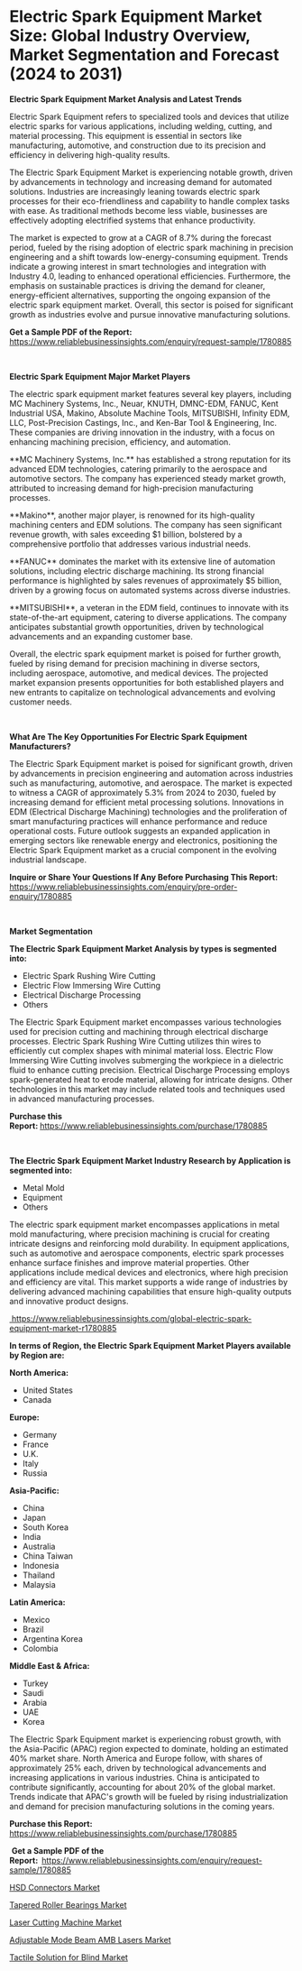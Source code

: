 <p><h1>Electric Spark Equipment Market Size: Global Industry Overview, Market Segmentation and Forecast (2024 to 2031)</h1></p><p><strong>Electric Spark Equipment Market Analysis and Latest Trends</strong></p>
<p><p>Electric Spark Equipment refers to specialized tools and devices that utilize electric sparks for various applications, including welding, cutting, and material processing. This equipment is essential in sectors like manufacturing, automotive, and construction due to its precision and efficiency in delivering high-quality results.</p><p>The Electric Spark Equipment Market is experiencing notable growth, driven by advancements in technology and increasing demand for automated solutions. Industries are increasingly leaning towards electric spark processes for their eco-friendliness and capability to handle complex tasks with ease. As traditional methods become less viable, businesses are effectively adopting electrified systems that enhance productivity.</p><p>The market is expected to grow at a CAGR of 8.7% during the forecast period, fueled by the rising adoption of electric spark machining in precision engineering and a shift towards low-energy-consuming equipment. Trends indicate a growing interest in smart technologies and integration with Industry 4.0, leading to enhanced operational efficiencies. Furthermore, the emphasis on sustainable practices is driving the demand for cleaner, energy-efficient alternatives, supporting the ongoing expansion of the electric spark equipment market. Overall, this sector is poised for significant growth as industries evolve and pursue innovative manufacturing solutions.</p></p>
<p><strong>Get a Sample PDF of the Report:&nbsp;</strong> <a href="https://www.reliablebusinessinsights.com/enquiry/request-sample/1780885?utm_campaign=1138&utm_medium=2&utm_source=Github&utm_content=ia&utm_term=13102024&utm_id=electric-spark-equipment">https://www.reliablebusinessinsights.com/enquiry/request-sample/1780885</a></p>
<p>&nbsp;</p>
<p><strong>Electric Spark Equipment Major Market Players</strong></p>
<p><p>The electric spark equipment market features several key players, including MC Machinery Systems, Inc., Neuar, KNUTH, DMNC-EDM, FANUC, Kent Industrial USA, Makino, Absolute Machine Tools, MITSUBISHI, Infinity EDM, LLC, Post-Precision Castings, Inc., and Ken-Bar Tool & Engineering, Inc. These companies are driving innovation in the industry, with a focus on enhancing machining precision, efficiency, and automation.</p><p>**MC Machinery Systems, Inc.** has established a strong reputation for its advanced EDM technologies, catering primarily to the aerospace and automotive sectors. The company has experienced steady market growth, attributed to increasing demand for high-precision manufacturing processes.</p><p>**Makino**, another major player, is renowned for its high-quality machining centers and EDM solutions. The company has seen significant revenue growth, with sales exceeding $1 billion, bolstered by a comprehensive portfolio that addresses various industrial needs.</p><p>**FANUC** dominates the market with its extensive line of automation solutions, including electric discharge machining. Its strong financial performance is highlighted by sales revenues of approximately $5 billion, driven by a growing focus on automated systems across diverse industries.</p><p>**MITSUBISHI**, a veteran in the EDM field, continues to innovate with its state-of-the-art equipment, catering to diverse applications. The company anticipates substantial growth opportunities, driven by technological advancements and an expanding customer base.</p><p>Overall, the electric spark equipment market is poised for further growth, fueled by rising demand for precision machining in diverse sectors, including aerospace, automotive, and medical devices. The projected market expansion presents opportunities for both established players and new entrants to capitalize on technological advancements and evolving customer needs.</p></p>
<p>&nbsp;</p>
<p><strong>What Are The Key Opportunities For Electric Spark Equipment Manufacturers?</strong></p>
<p><p>The Electric Spark Equipment market is poised for significant growth, driven by advancements in precision engineering and automation across industries such as manufacturing, automotive, and aerospace. The market is expected to witness a CAGR of approximately 5.3% from 2024 to 2030, fueled by increasing demand for efficient metal processing solutions. Innovations in EDM (Electrical Discharge Machining) technologies and the proliferation of smart manufacturing practices will enhance performance and reduce operational costs. Future outlook suggests an expanded application in emerging sectors like renewable energy and electronics, positioning the Electric Spark Equipment market as a crucial component in the evolving industrial landscape.</p></p>
<p><strong>Inquire or Share Your Questions If Any Before Purchasing This Report:</strong> <a href="https://www.reliablebusinessinsights.com/enquiry/pre-order-enquiry/1780885?utm_campaign=1138&utm_medium=2&utm_source=Github&utm_content=ia&utm_term=13102024&utm_id=electric-spark-equipment">https://www.reliablebusinessinsights.com/enquiry/pre-order-enquiry/1780885</a></p>
<p>&nbsp;</p>
<p><strong>Market Segmentation</strong></p>
<p><strong>The Electric Spark Equipment Market Analysis by types is segmented into:</strong></p>
<p><ul><li>Electric Spark Rushing Wire Cutting</li><li>Electric Flow Immersing Wire Cutting</li><li>Electrical Discharge Processing</li><li>Others</li></ul></p>
<p><p>The Electric Spark Equipment market encompasses various technologies used for precision cutting and machining through electrical discharge processes. Electric Spark Rushing Wire Cutting utilizes thin wires to efficiently cut complex shapes with minimal material loss. Electric Flow Immersing Wire Cutting involves submerging the workpiece in a dielectric fluid to enhance cutting precision. Electrical Discharge Processing employs spark-generated heat to erode material, allowing for intricate designs. Other technologies in this market may include related tools and techniques used in advanced manufacturing processes.</p></p>
<p><strong>Purchase this Report:&nbsp;</strong><a href="https://www.reliablebusinessinsights.com/purchase/1780885?utm_campaign=1138&utm_medium=2&utm_source=Github&utm_content=ia&utm_term=13102024&utm_id=electric-spark-equipment">https://www.reliablebusinessinsights.com/purchase/1780885</a></p>
<p>&nbsp;</p>
<p><strong>The Electric Spark Equipment Market Industry Research by Application is segmented into:</strong></p>
<p><ul><li>Metal Mold</li><li>Equipment</li><li>Others</li></ul></p>
<p><p>The electric spark equipment market encompasses applications in metal mold manufacturing, where precision machining is crucial for creating intricate designs and reinforcing mold durability. In equipment applications, such as automotive and aerospace components, electric spark processes enhance surface finishes and improve material properties. Other applications include medical devices and electronics, where high precision and efficiency are vital. This market supports a wide range of industries by delivering advanced machining capabilities that ensure high-quality outputs and innovative product designs.</p></p>
<p><a href="https://www.reliablebusinessinsights.com/global-electric-spark-equipment-market-r1780885?utm_campaign=1138&utm_medium=2&utm_source=Github&utm_content=ia&utm_term=13102024&utm_id=electric-spark-equipment">&nbsp;https://www.reliablebusinessinsights.com/global-electric-spark-equipment-market-r1780885</a></p>
<p><strong>In terms of Region, the Electric Spark Equipment Market Players available by Region are:</strong></p>
<p>
    <p> <strong> North America: </strong>
        <ul>
            <li>United States</li>
            <li>Canada</li>
        </ul>
        </p> 
    <p> <strong> Europe: </strong>
        <ul>
            <li>Germany</li>
            <li>France</li>
            <li>U.K.</li>
            <li>Italy</li>
            <li>Russia</li>
        </ul>
        </p> 
    <p> <strong> Asia-Pacific: </strong>
        <ul>
            <li>China</li>
            <li>Japan</li>
            <li>South Korea</li>
            <li>India</li>
            <li>Australia</li>
            <li>China Taiwan</li>
            <li>Indonesia</li>
            <li>Thailand</li>
            <li>Malaysia</li>
        </ul>
        </p> 
    <p> <strong> Latin America: </strong>
        <ul>
            <li>Mexico</li>
            <li>Brazil</li>
            <li>Argentina Korea</li>
            <li>Colombia</li>
        </ul>
        </p> 
    <p> <strong> Middle East & Africa: </strong>
        <ul>
            <li>Turkey</li>
            <li>Saudi</li>
            <li>Arabia</li>
            <li>UAE</li>
            <li>Korea</li>
        </ul>
    </p>
    </p>
<p><p>The Electric Spark Equipment market is experiencing robust growth, with the Asia-Pacific (APAC) region expected to dominate, holding an estimated 40% market share. North America and Europe follow, with shares of approximately 25% each, driven by technological advancements and increasing applications in various industries. China is anticipated to contribute significantly, accounting for about 20% of the global market. Trends indicate that APAC's growth will be fueled by rising industrialization and demand for precision manufacturing solutions in the coming years.</p></p>
<p><strong>Purchase this Report: </strong><a href="https://www.reliablebusinessinsights.com/purchase/1780885?utm_campaign=1138&utm_medium=2&utm_source=Github&utm_content=ia&utm_term=13102024&utm_id=electric-spark-equipment">https://www.reliablebusinessinsights.com/purchase/1780885</a></p>
<p>&nbsp;<strong>Get a Sample PDF of the Report:&nbsp;&nbsp;</strong><a href="https://www.reliablebusinessinsights.com/enquiry/request-sample/1780885?utm_campaign=1138&utm_medium=2&utm_source=Github&utm_content=ia&utm_term=13102024&utm_id=electric-spark-equipment">https://www.reliablebusinessinsights.com/enquiry/request-sample/1780885</a></p>
<p><strong></strong></p>
<p><p><a href="https://www.linkedin.com/pulse/market-forecasting-change-global-hsd-connectors-dynamics-uqlef?utm_campaign=1138&utm_medium=2&utm_source=Github&utm_content=ia&utm_term=13102024&utm_id=electric-spark-equipment">HSD Connectors Market</a></p><p><a href="https://issuu.com/reportprime-2/docs/tapered-roller-bearings-market-size_a93327bbbbab49?utm_campaign=1138&utm_medium=2&utm_source=Github&utm_content=ia&utm_term=13102024&utm_id=electric-spark-equipment">Tapered Roller Bearings Market</a></p><p><a href="https://issuu.com/reportprime-2/docs/laser-cutting-machine-market-size-2_ac11b15999b882?utm_campaign=1138&utm_medium=2&utm_source=Github&utm_content=ia&utm_term=13102024&utm_id=electric-spark-equipment">Laser Cutting Machine Market</a></p><p><a href="https://www.linkedin.com/pulse/global-adjustable-mode-beam-amb-lasers-industry-research-vbgbf?utm_campaign=1138&utm_medium=2&utm_source=Github&utm_content=ia&utm_term=13102024&utm_id=electric-spark-equipment">Adjustable Mode Beam AMB Lasers Market</a></p><p><a href="https://github.com/maniehilp9ib/Market-Research-Report-List-1/blob/main/tactile-solution-for-blind-market.md?utm_campaign=1138&utm_medium=2&utm_source=Github&utm_content=ia&utm_term=13102024&utm_id=electric-spark-equipment">Tactile Solution for Blind Market</a></p></p>